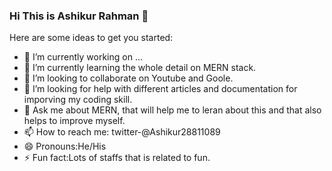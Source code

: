 ### Hi This is Ashikur Rahman 👋



Here are some ideas to get you started:

- 🔭 I’m currently working on ...
- 🌱 I’m currently learning the whole detail on MERN stack.
- 👯 I’m looking to collaborate on Youtube and Goole.
- 🤔 I’m looking for help with different articles and documentation for imporving my coding skill.
- 💬 Ask me about MERN, that will help me to leran about this and that also helps to improve myself.
- 📫 How to reach me: twitter-@Ashikur28811089
- 😄 Pronouns:He/His
- ⚡ Fun fact:Lots of staffs that is related to fun.

